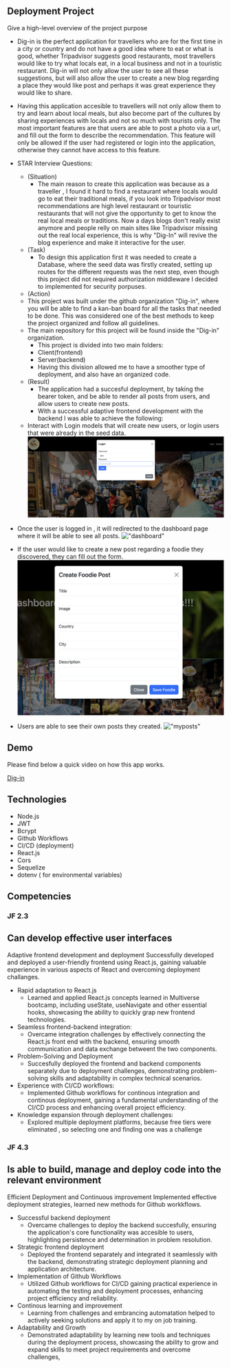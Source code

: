 ## Deployment Project
Give a high-level overview of the project purpose
- Dig-in is the perfect application for travellers who are for the first time in a city or country and do not have a good idea where to eat or what is good, whether Tripadvisor suggests good restaurants, most travellers would like to try what locals eat, in a local business and not in a touristic restaurant. Dig-in will not only allow the user to see all these suggestions, but will also allow the user to create a new blog regarding a place they would like post and perhaps it was great experience they would like to share.
- Having this application accesible to travellers will not only allow them to try and learn about local meals, but also become part of the cultures by sharing experiences with locals and not so much with tourists only.
The most important features are that users are able to post a photo via a url, and fill out the form to describe the recommendation. This feature will only be allowed if the user had registered or login into the application, otherwise they cannot have access to this feature.

- STAR Interview Questions:
    - (Situation) 
        * The main reason to create this application was because as a traveller , I found it hard to find a restaurant where locals would go to eat their traditional meals, if you look into Tripadvisor most recommendations are high level restaurant or touristic restaurants that will not give the opportunity to get to know the real local meals or traditions. Now a days blogs don't really exist anymore and people relly on main sites like Tripadvisor missing out the real local experience, this is why "Dig-In" will revive the blog experience and make it interactive for the user.
    - (Task) 
        * To design this application first it was needed to create a Database, where the seed data was firstly created, setting up routes for the different requests was the next step, even though this project did not required authorization middleware I decided to implemented for security porpuses.
    - (Action) 
    * This project was built under the github organization "Dig-in", where you will be able to find a kan-ban board for all the tasks that needed to be done. This was considered one of the best methods to keep the project organized and follow all guidelines.
    * The main repository for this project will be found inside the "Dig-in" organization.
        * This project is divided into two main folders:
        * Client(frontend)
        * Server(backend)
        * Having this division allowed me to have a smoother type of deployment, and also have an organized code.
    - (Result) 
        * The application had a succesful deployment, by taking the bearer token, and be able to render all posts from users, and allow users to create new posts.
        - With a successful adaptive frontend development with the backend I was able to achieve the following:
    * Interact with Login models that will create new users, or login users that were already in the seed data.
!["loginmodel"](../Images/loginModelDigin.png)

-  Once the user is logged in , it will redirected to the dashboard page where it will be able to see all posts.
!["dashboard"](../Images/dashboardDigin.png)
- If the user would like to create a new post regarding a foodie they discovered, they can fill out the form.
!["createFoodie"](../Images/CreatefoodiepostDigin.png)
- Users are able to see their own posts they created.
!["myposts"](../Images/Mypostsdigin.png)


## Demo
Please find below a quick video on how this app works. 


[Dig-in](https://www.youtube.com/watch?v=6s1lQrmwAPM)

## Technologies
- Node.js
- JWT
- Bcrypt
- Github Workflows
- CI/CD (deployment)
- React.js
- Cors
- Sequelize
- dotenv ( for environmental variables)


## Competencies
### JF 2.3
## Can develop effective user interfaces
 Adaptive frontend development and deployment
Successfully developed and deployed a user-friendly frontend using React.js, gaining valuable experience in various aspects of React and overcoming deployment challanges.
- Rapid adaptation to React.js
    * Learned and applied React.js concepts learned in Multiverse bootcamp, including useState, useNavigate and other essential hooks, showcasing the ability to quickly grap new frontend technologies.
- Seamless frontend-backend integration:
    * Overcame integration challenges by effectively connecting the React.js front end with the backend, ensuring smooth communication and data exchange betweent the two components.
- Problem-Solving and Deployment
    * Succesfully deployed the frontend and backend components separately due to deployment challenges, demonstrating problem-solving skills and adaptability in complex technical scenarios.
- Experience with CI/CD workflows:
    * Implemented Github workflows for continous integration and continous deployment, gaining a fundamental understanding of the CI/CD process and enhancing overall project efficiency.
- Knowledge expansion through deployment challenges:
    * Explored multiple deployment platforms, because free tiers were eliminated , so selecting one and finding one was a challenge

### JF 4.3
## Is able to build, manage and deploy code into the relevant environment
Efficient Deployment and Continuous improvement
Implemented effective deployment strategies, learned new methods for Github workkflows.
- Successful backend deployment
    * Overcame challenges to deploy the backend succesfully, ensuring the application's core functionality was accesible to users, highlighting persistence and determination in problem resolution.
- Strategic frontend deployment
    * Deployed the frontend separately and integrated it seamlessly with the backend, demonstrating strategic deployment planning and application architecture.
- Implementation of Github Workflows
    * Utilized Github workflows for CI/CD gaining practical experience in automating the testing and deployment processes, enhancing project efficiency and reliability.
- Continous learning and improvement
    * Learning from challenges and embrancing automatation helped to actively seeking solutions and apply it to my on job training.
- Adaptability and Growth
    * Demonstrated adaptability by learning new tools and techniques during the deployment process, showcasing the ability to grow and expand skills to meet project requirements and overcome challenges,
